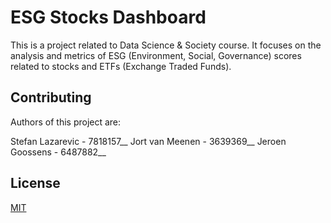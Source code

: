 # ESG Stocks Dashboard
This is a project related to Data Science & Society course. It focuses on the analysis and metrics of ESG (Environment, Social, Governance) scores related to stocks and ETFs (Exchange Traded Funds).

## Contributing

Authors of this project are:

Stefan Lazarevic - 7818157__
Jort van Meenen - 3639369__
Jeroen Goossens - 6487882__

## License

[MIT](https://choosealicense.com/licenses/mit/)
